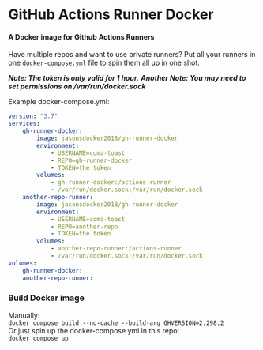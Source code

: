 # GitHub Actions Runner Docker

#### A Docker image for Github Actions Runners

Have multiple repos and want to use private runners? Put all your runners in one `docker-compose.yml` file to spin them all up in one shot.

**_Note: The token is only valid for 1 hour._**
**_Another Note: You may need to set permissions on /var/run/docker.sock_**

Example docker-compose.yml:

```yaml
version: "3.7"
services:
    gh-runner-docker:
        image: jasonsdocker2018/gh-runner-docker
        environment:
            - USERNAME=coma-toast
            - REPO=gh-runner-docker
            - TOKEN=the token
        volumes:
            - gh-runner-docker:/actions-runner
            - /var/run/docker.sock:/var/run/docker.sock
    another-repo-runner:
        image: jasonsdocker2018/gh-runner-docker
        environment:
            - USERNAME=coma-toast
            - REPO=another-repo
            - TOKEN=the token
        volumes:
            - another-repo-runner:/actions-runner
            - /var/run/docker.sock:/var/run/docker.sock
volumes:
    gh-runner-docker:
    another-repo-runner:
```

### Build Docker image

Manually:  
`docker compose build --no-cache --build-arg GHVERSION=2.298.2`  
Or just spin up the docker-compose.yml in this repo:  
`docker compose up`
